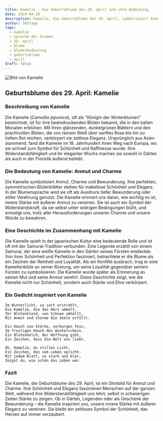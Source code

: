 ```yaml
---
title: Kamelie - Die Geburtsblume des 29. April und ihre Bedeutung
date: 2024-04-29
description: Kamelie, die Geburtsblume des 29. April, symbolisiert Anmut und Charme. Erfahre mehr über ihre Geschichte, Bedeutung und Symbolik in der Sprache der Blumen.
author: 365tage
tags:
  - kamelie
  - sprache der blumen
  - 29. april
  - blume
  - blumenbedeutung
  - geburtsblume
  - april
draft: false
---
```


![Bild von Kamelie](https://cdn.pixabay.com/photo/2024/01/17/15/45/camellia-8514865_640.jpg#center)


## Geburtsblume des 29. April: Kamelie

### Beschreibung von Kamelie

Die Kamelie (_Camellia japonica_), oft als "Königin der Winterblumen" bezeichnet, ist für ihre beeindruckenden Blüten bekannt, die in den kalten Monaten erblühen. Mit ihren glänzenden, dunkelgrünen Blättern und den prachtvollen Blüten, die von reinem Weiß über sanftes Rosa bis hin zu tiefem Rot reichen, verkörpert sie zeitlose Eleganz. Ursprünglich aus Asien stammend, fand die Kamelie im 18. Jahrhundert ihren Weg nach Europa, wo sie schnell zum Symbol für Schönheit und Raffinesse wurde. Ihre Widerstandsfähigkeit und ihr eleganter Wuchs machen sie sowohl in Gärten als auch in der Floristik äußerst beliebt.

### Die Bedeutung von Kamelie: Anmut und Charme

Die Kamelie symbolisiert Anmut, Charme und Bewunderung. Ihre perfekten, symmetrischen Blütenblätter stehen für makellose Schönheit und Eleganz. In der Blumensprache wird sie oft als Ausdruck tiefer Bewunderung oder stiller Verehrung genutzt. Die Kamelie erinnert uns daran, wie wichtig es ist, innere Stärke mit äußerer Anmut zu vereinen. Sie ist auch ein Symbol der Widerstandskraft, da sie selbst unter widrigen Bedingungen blüht, und ermutigt uns, trotz aller Herausforderungen unseren Charme und unsere Würde zu bewahren.

### Eine Geschichte im Zusammenhang mit Kamelie

Die Kamelie spielt in der japanischen Kultur eine bedeutende Rolle und ist oft mit der Samurai-Tradition verbunden. Eine Legende erzählt von einem Samurai, der eine weiße Kamelie in den Gärten seines Fürsten entdeckte. Von ihrer Schönheit und Perfektion fasziniert, betrachtete er die Blume als ein Zeichen der Reinheit und Loyalität. Als ein Konflikt ausbrach, trug er eine Kamelienblüte an seiner Rüstung, um seine Loyalität gegenüber seinem Fürsten zu symbolisieren. Die Kamelie wurde später als Erinnerung an seinen Mut und seine Anmut verehrt. Diese Geschichte zeigt, wie die Kamelie nicht nur Schönheit, sondern auch Stärke und Ehre verkörpert.

### Ein Gedicht inspiriert von Kamelie

```
Im Winterlicht, so zart erstrahlt,  
Die Kamelie, die das Herz ummalt.  
Ihr Blütenkleid, von Schnee umhüllt,  
Mit Anmut und Charme die Seele erfüllt.  

Ein Hauch von Stärke, verborgen fein,  
Im frostigen Hauch des Winterschein.  
Ein Blütenkelch, der Hoffnung gibt,  
Ein Zeichen, dass die Welt uns liebt.  

Oh, Kamelie, du stilles Licht,  
Ein Zeichen, das vom Leben spricht.  
Mit jedem Blatt, so stark und klar,  
Zeigst du, wie schön das Leben war.  
```

### Fazit

Die Kamelie, die Geburtsblume des 29. April, ist ein Sinnbild für Anmut und Charme. Ihre Schönheit und Eleganz faszinieren Menschen auf der ganzen Welt, während ihre Widerstandsfähigkeit uns lehrt, selbst in schwierigen Zeiten Stärke zu zeigen. Ob in Gärten, Legenden oder als Geschenk der Bewunderung – die Kamelie inspiriert uns, unsere innere Stärke mit äußerer Eleganz zu vereinen. Sie bleibt ein zeitloses Symbol der Schönheit, das Herzen auf immer verzaubert.